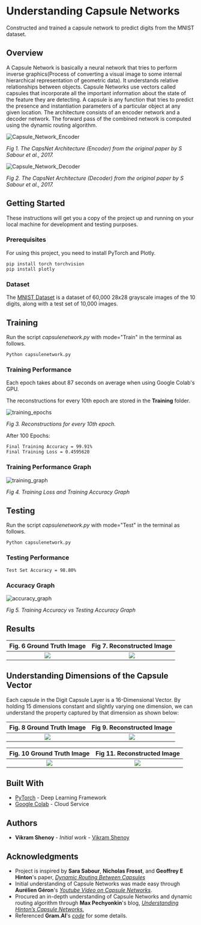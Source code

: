# Understanding Capsule Networks

Constructed and trained a capsule network to predict digits from the MNIST dataset.

## Overview

A Capsule Network is basically a neural network that tries to perform inverse graphics(Process of converting a visual image to some internal hierarchical representation of geometric data). It understands relative relationships between objects. Capsule Networks use vectors called capsules that incorporate all the important information about the state of the feature they are detecting. A capsule is any function that tries to predict the presence and instantiation parameters of a particular object at any given location. The architecture consists of an encoder network and a decoder network. The forward pass of the combined network is computed using the dynamic routing algorithm.

![Capsule_Network_Encoder](https://github.com/VikramShenoy97/Understanding-Capsule-Networks/blob/master/Media/Encoder_Capsnet.png)

*Fig 1. The CapsNet Architecture (Encoder) from the original paper by S Sabour et al., 2017.*


![Capsule_Network_Decoder](https://github.com/VikramShenoy97/Understanding-Capsule-Networks/blob/master/Media/Decoder_Capsnet.png)

*Fig 2. The CapsNet Architecture (Decoder) from the original paper by S Sabour et al., 2017.*


## Getting Started

These instructions will get you a copy of the project up and running on your local machine for development and testing purposes.

### Prerequisites

For using this project, you need to install PyTorch and Plotly.

```
pip install torch torchvision
pip install plotly
```

### Dataset

The [MNIST Dataset](http://yann.lecun.com/exdb/mnist/) is a dataset of 60,000 28x28 grayscale images of the 10 digits, along with a test set of 10,000 images.


## Training

Run the script *capsulenetwork.py* with mode="Train" in the terminal as follows.

```
Python capsulenetwork.py
```

### Training Performance

Each epoch takes about 87 seconds on average when using Google Colab's GPU.


The reconstructions for every 10th epoch are stored in the **Training** folder.

![training_epochs](https://github.com/VikramShenoy97/Understanding-Capsule-Networks/blob/master/Media/epochs.gif)

*Fig 3. Reconstructions for every 10th epoch.*

After 100 Epochs:
```
Final Training Accuracy = 99.91%
Final Training Loss = 0.4595620
```

### Training Performance Graph
![training_graph](https://github.com/VikramShenoy97/Understanding-Capsule-Networks/blob/master/Graphs/Training_Graph.png)

*Fig 4. Training Loss and Training Accuracy Graph*

## Testing

Run the script *capsulenetwork.py* with mode="Test" in the terminal as follows.
```
Python capsulenetwork.py
```

### Testing Performance

```
Test Set Accuracy = 98.80%
```

### Accuracy Graph

![accuracy_graph](https://github.com/VikramShenoy97/Understanding-Capsule-Networks/blob/master/Graphs/Accuracy_Graph.png)

*Fig 5. Training Accuracy vs Testing Accuracy Graph*

## Results

Fig. 6 Ground Truth Image        |  Fig 7. Reconstructed Image
:-------------------------:|:-------------------------:
![](https://github.com/VikramShenoy97/Understanding-Capsule-Networks/blob/master/Output_Images/Ground_Truth_Images.png)  |  ![](https://github.com/VikramShenoy97/Understanding-Capsule-Networks/blob/master/Output_Images/Reconstructed_Images.png)

## Understanding Dimensions of the Capsule Vector

Each capsule in the Digit Capsule Layer is a 16-Dimensional Vector. By holding 15 dimensions constant and slightly varying one dimension, we can understand the property captured by that dimension as shown below:


Fig. 8 Ground Truth Image        |  Fig 9. Reconstructed Image
:-------------------------:|:-------------------------:
![](https://github.com/VikramShenoy97/Understanding-Capsule-Networks/blob/master/Output_Images/Ground_Truth_Images.png)  |  ![](https://github.com/VikramShenoy97/Understanding-Capsule-Networks/blob/master/Output_Images/Reconstructed_Images.png)


Fig. 10 Ground Truth Image        |  Fig 11. Reconstructed Image
:-------------------------:|:-------------------------:
![](https://github.com/VikramShenoy97/Understanding-Capsule-Networks/blob/master/Output_Images/Ground_Truth_Images.png)  |  ![](https://github.com/VikramShenoy97/Understanding-Capsule-Networks/blob/master/Output_Images/Reconstructed_Images.png)


## Built With

* [PyTorch](https://pytorch.org) - Deep Learning Framework
* [Google Colab](https://colab.research.google.com/notebooks/welcome.ipynb) - Cloud Service

## Authors

* **Vikram Shenoy** - *Initial work* - [Vikram Shenoy](https://github.com/VikramShenoy97)

## Acknowledgments

* Project is inspired by **Sara Sabour**, **Nicholas Frosst**, and **Geoffrey E Hinton**'s paper, [*Dynamic Routing Between Capsules*](https://arxiv.org/pdf/1710.09829.pdf)
* Initial understanding of Capsule Networks was made easy through **Aurélien Géron**'s [*Youtube Video on Capsule Networks*](https://www.youtube.com/watch?v=pPN8d0E3900).
* Procured an in-depth understanding of Capsule Networks and dynamic routing algorithm through **Max Pechyonkin**'s blog, [*Understanding Hinton’s Capsule Networks.*](https://medium.com/ai³-theory-practice-business/understanding-hintons-capsule-networks-part-i-intuition-b4b559d1159b)
* Referenced **Gram.AI**'s [*code*](https://github.com/gram-ai/capsule-networks) for some details.
